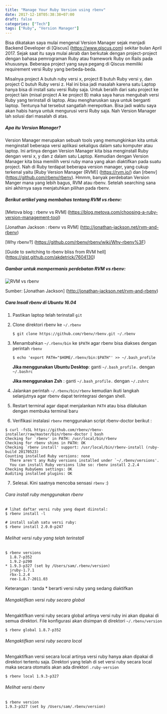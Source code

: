 ```yaml
---
title: "Manage Your Ruby Version using rbenv"
date: 2017-12-18T05:38:38+07:00
draft: false
categories: ["Tech"]
tags: ["Ruby", "Version Manager"]
---
```


Bisa dikatakan saya mulai mengenal Version Manager sejak menjadi Backend Developer
di [Qiscus] (https://www.qiscus.com) sekitar bulan April 2017.
Sejak saat itu saya mulai akrab dan berkutak dengan project-project dengan bahasa pemrograman Ruby
atau framework Ruby on Rails pada khususnya. Beberapa project yang saya pegang di Qiscus memiliki
requirement versi Ruby yang berbeda-beda.

Misalnya project A butuh ruby versi x, project B
butuh Ruby versi y, dan project C butuh Ruby versi z. Hal ini bisa jadi masalah karena satu
Laptop hanya bisa di install satu versi Ruby saja. Untuk beralih dari satu project ke
project lain (misal project A ke project B) maka saya harus mengubah versi Ruby yang
terinstall di laptop. Atau mengharuskan saya untuk berganti laptop.
Tentunya hal tersebut sangatlah merepotkan. Bisa jadi waktu saya akan habis hanya
untuk mengurusi versi Ruby saja. Nah Version Manager lah solusi dari masalah di atas.

##### Apa itu Version Manager?
Version Manager merupakan sebuah tools yang memungkinkan kita untuk menginstall beberapa
versi aplikasi sekaligus dalam satu komputer atau laptop. Ini artinya dengan Version
Manager kita bisa menginstall Ruby dengan versi x, y dan z dalam satu Laptop. Kemudian
dengan Version Manager kita bisa memilih versi ruby mana yang akan diaktifkan pada suatu
project. Nah di Ruby terdapat beberapa version manager, yang cukup terkenal yaitu
[Ruby Version Manager (RVM)] (https://rvm.io/) dan [rbenv] (https://github.com/rbenv/rbenv).
Hmmm, banyak perdebatan Version Manger mana yang lebih bagus, RVM atau rbenv. Setelah searching sana sini
akhirnya saya menjatuhkan pilihan pada rbenv.

##### Berikut artikel yang membahas tentang RVM vs rbenv:

[Metova blog : rbenv vs RVM] (https://blog.metova.com/choosing-a-ruby-version-management-tool)

[Jonathan Jackson : rbenv vs RVM] (http://jonathan-jackson.net/rvm-and-rbenv)

[Why rbenv?] (https://github.com/rbenv/rbenv/wiki/Why-rbenv%3F)

[Guide to switching to rbenv bliss from RVM hell] (https://gist.github.com/akdetrick/7604130)

##### Gambar untuk mempermanis perdebatan RVM vs rbenv:
![RVM vs rbenv](/img/rvm-rbenv-install.png)

Sumber: [Jonathan Jackson] (http://jonathan-jackson.net/rvm-and-rbenv)


##### Cara Insall rbenv di Ubuntu 16.04

1. Pastikan laptop telah terinstall `git`

2. Clone direktori rbenv ke `~/.rbenv`

	```
	$ git clone https://github.com/rbenv/rbenv.git ~/.rbenv
	```

3. Menambahkan `~/.rbenv/bin` ke `$PATH` agar rbenv bisa diakses dengan perintah `rbenv`
	```
	$ echo 'export PATH="$HOME/.rbenv/bin:$PATH"' >> ~/.bash_profile
	```
	**Jika menggunakan Ubuntu Desktop**: ganti `~/.bash_profile.` dengan `~/.bashrc` 

	**Jika menggunakan Zsh** : ganti `~/.bash_profile.` dengan `~/.zshrc` 

4. Jalankan perintah `~/.rbenv/bin/rbenv` kemudian ikuti langkah selanjutnya agar rbenv
   dapat terintegrasi dengan shell.

5. Restart terminal agar dapat menjalankan `PATH` atau bisa dilakukan dengan membuka
   terminal baru

6. Verifikasi instalasi `rbenv` menggunakan script rbenv-doctor berikut :
```
$ curl -fsSL https://github.com/rbenv/rbenv-installer/raw/master/bin/rbenv-doctor | bash
Checking for `rbenv' in PATH: /usr/local/bin/rbenv
Checking for rbenv shims in PATH: OK
Checking `rbenv install' support: /usr/local/bin/rbenv-install (ruby-build 20170523)
Counting installed Ruby versions: none
  There aren't any Ruby versions installed under `~/.rbenv/versions'.
  You can install Ruby versions like so: rbenv install 2.2.4
Checking RubyGems settings: OK
Auditing installed plugins: OK
```

7. Selesai. Kini saatnya mencoba sensasi `rbenv` :)

###### Cara install ruby menggunakan rbenv
```
# lihat daftar versi ruby yang dapat diinstal:
$ rbenv install -l

# install salah satu versi ruby:
$ rbenv install 2.0.0-p247
```

###### Melihat versi ruby yang telah terinstall
```
$ rbenv versions
  1.8.7-p352
  1.9.2-p290
* 1.9.3-p327 (set by /Users/sam/.rbenv/version)
  jruby-1.7.1
  rbx-1.2.4
  ree-1.8.7-2011.03
```
Keterangan : tanda * berarti versi ruby yang sedang diaktifkan

###### Mengaktifkan versi ruby secara global
Mengaktifkan versi ruby secara global artinya versi ruby ini akan dipakai di semua
direktori. File konfigurasi akan disimpan di direktori `~/.rbenv/version`
```
$ rbenv global 1.8.7-p352
```

###### Mengaktifkan versi ruby secara local
Mengaktifkan versi secara local artinya versi ruby hanya akan dipakai di direktori
tertentu saja. Direktori yang telah di set versi ruby secara local maka secara otomatis
akan ada direktori `.ruby-version`
```
$ rbenv local 1.9.3-p327
```

###### Melihat versi rbenv
```
$ rbenv version
1.9.3-p327 (set by /Users/sam/.rbenv/version)
```
